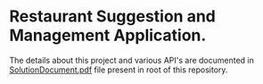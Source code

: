 # Restaurant Suggestion and Management Application.
The details about this project and various API's are documented in [SolutionDocument.pdf](SolutionDocument.pdf) file present in root of this repository.

